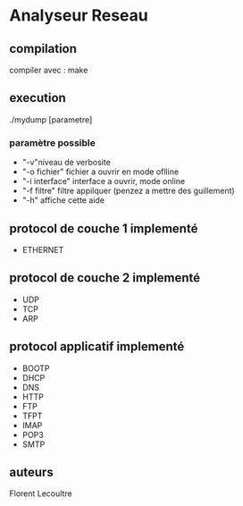 # Analyseur Reseau

## compilation
compiler avec : make

## execution
./mydump [parametre]

### paramètre possible 
 - "-v"niveau de verbosite
 - "-o fichier" fichier a ouvrir en mode oflline
 - "-i interface" interface a ouvrir, mode online
 - "-f filtre" filtre appilquer (penzez a mettre des guillement)
 - "-h" affiche cette aide

## protocol de couche 1 implementé
  - ETHERNET
## protocol de couche 2 implementé
  - UDP
  - TCP
  - ARP
## protocol applicatif implementé
  - BOOTP
  - DHCP
  - DNS
  - HTTP
  - FTP
  - TFPT
  - IMAP
  - POP3 
  - SMTP

## auteurs
Florent Lecoultre 